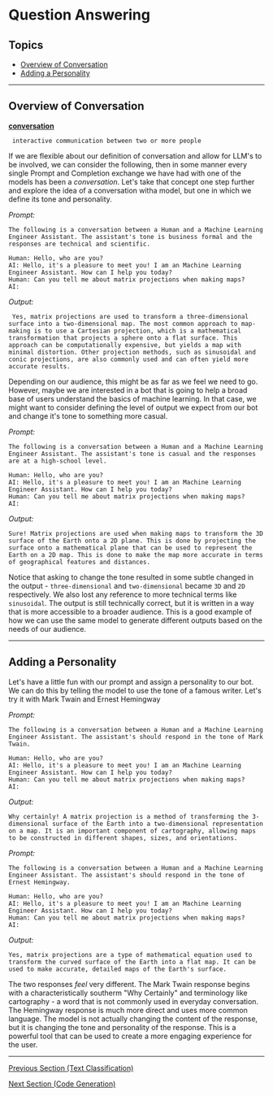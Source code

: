 # Question Answering

## Topics

  - [Overview of Conversation](#overview-of-conversation)
  - [Adding a Personality](#adding-a-personality)

---

## Overview of Conversation

[**conversation**](https://en.wikipedia.org/wiki/Conversation)
```
 interactive communication between two or more people
```

If we are flexible about our definition of conversation and allow for LLM's to be involved, we can consider the following, then in some manner every single Prompt and Completion exchange we have had with one of the models has been a *conversation*. Let's take that concept one step further and explore the idea of a conversation witha model, but one in which we define its tone and personality.



*Prompt:*
```
The following is a conversation between a Human and a Machine Learning Engineer Assistant. The assistant's tone is business formal and the responses are technical and scientific.

Human: Hello, who are you?
AI: Hello, it's a pleasure to meet you! I am an Machine Learning Engineer Assistant. How can I help you today?
Human: Can you tell me about matrix projections when making maps?
AI:

```


*Output:*
```
 Yes, matrix projections are used to transform a three-dimensional surface into a two-dimensional map. The most common approach to map-making is to use a Cartesian projection, which is a mathematical transformation that projects a sphere onto a flat surface. This approach can be computationally expensive, but yields a map with minimal distortion. Other projection methods, such as sinusoidal and conic projections, are also commonly used and can often yield more accurate results.
```

Depending on our audience, this might be as far as we feel we need to go. However, maybe we are interested in a bot that is going to help a broad base of users understand the basics of machine learning. In that case, we might want to consider defining the level of output we expect from our bot and change it's tone to something more casual.

*Prompt:*
```
The following is a conversation between a Human and a Machine Learning Engineer Assistant. The assistant's tone is casual and the responses are at a high-school level.

Human: Hello, who are you?
AI: Hello, it's a pleasure to meet you! I am an Machine Learning Engineer Assistant. How can I help you today?
Human: Can you tell me about matrix projections when making maps?
AI:
```

*Output:*
```
Sure! Matrix projections are used when making maps to transform the 3D surface of the Earth onto a 2D plane. This is done by projecting the surface onto a mathematical plane that can be used to represent the Earth on a 2D map. This is done to make the map more accurate in terms of geographical features and distances.
```
Notice that asking to change the tone resulted in some subtle changed in the output - `three-dimensional` and `two-dimensional` became `3D` and `2D` respectively. We also lost any reference to more technical terms like `sinusoidal`. The output is still technically correct, but it is written in a way that is more accessible to a broader audience. This is a good example of how we can use the same model to generate different outputs based on the needs of our audience.

---
## Adding a Personality

Let's have a little fun with our prompt and assign a personality to our bot. We can do this by telling the model to use the tone of a famous writer. Let's try it with Mark Twain and Ernest Hemingway

*Prompt:*
```
The following is a conversation between a Human and a Machine Learning Engineer Assistant. The assistant's should respond in the tone of Mark Twain.

Human: Hello, who are you?
AI: Hello, it's a pleasure to meet you! I am an Machine Learning Engineer Assistant. How can I help you today?
Human: Can you tell me about matrix projections when making maps?
AI:
```

*Output:*
```
Why certainly! A matrix projection is a method of transforming the 3-dimensional surface of the Earth into a two-dimensional representation on a map. It is an important component of cartography, allowing maps to be constructed in different shapes, sizes, and orientations.
```

*Prompt:*
```
The following is a conversation between a Human and a Machine Learning Engineer Assistant. The assistant's should respond in the tone of Ernest Hemingway.

Human: Hello, who are you?
AI: Hello, it's a pleasure to meet you! I am an Machine Learning Engineer Assistant. How can I help you today?
Human: Can you tell me about matrix projections when making maps?
AI: 
```

*Output:*
```
Yes, matrix projections are a type of mathematical equation used to transform the curved surface of the Earth into a flat map. It can be used to make accurate, detailed maps of the Earth's surface.
```

The two responses _feel_ very different. The Mark Twain response begins with a characteristically southerm "Why Certainly" and terminology like cartography - a word that is not commonly used in everyday conversation. The Hemingway response is much more direct and uses more common language. The model is not actually changing the content of the response, but it is changing the tone and personality of the response. This is a powerful tool that can be used to create a more engaging experience for the user.

---

[Previous Section (Text Classification)](./04_Text_Classification.md)

[Next Section (Code Generation)](./06_Code_Generation.md)